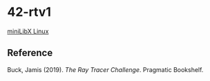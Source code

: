 # 42-rtv1

[miniLibX Linux](https://github.com/42Paris/minilibx-linux)

## Reference
Buck, Jamis (2019). *The Ray Tracer Challenge*. Pragmatic Bookshelf.

